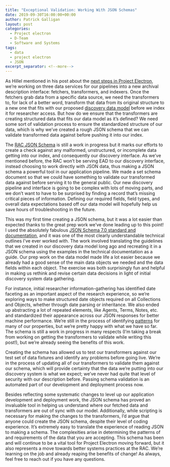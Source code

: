 ```yaml
---
title: "Exceptional Validation: Working With JSON Schemas"
date: 2019-09-30T16:00:00+00:00
author: Patrick Galligan
layout: post
categories:
  - Project electron
  - D-Team
  - Software and Systems
tags:
  - data
  - project electron
  - JSON
excerpt_separator: <!--more-->
---
```


As Hillel mentioned in his post about the [next steps in Project Electron](https://blog.rockarch.org/setting-sail-the-next-leg-of-project-electron), we’re working on three data services for our pipelines into a new archival description interface: fetchers, transformers, and indexers. Once the fetchers grab data from a specific data source, we need the transformers to, for lack of a better word, transform that data from its original structure to a new one that fits with our proposed [discovery data model](https://github.com/RockefellerArchiveCenter/rac-data-model) before we index it for researcher access. But how do we ensure that the transformers are creating structured data that fits our data model as it’s defined? We need some sort of validation process to ensure the standardized structure of our data, which is why we’ve created a rough JSON schema that we can validate transformed data against before pushing it into our index.

<!--more-->

The [RAC JSON Schema](https://github.com/RockefellerArchiveCenter/rac-data-model/blob/master/schema.json) is still a work in progress but it marks our efforts to create a check against any malformed, unstructured, or incomplete data getting into our index, and consequently our discovery interface. As we’ve mentioned before, the RAC won’t be serving EAD to our discovery interface, instead choosing to work directly with JSON data, thus making a JSON schema a powerful tool in our application pipeline. We made a set schema document so that we could have something to validate our transformed data against before serving it to the general public. Our new discovery pipeline and interface is going to be complex with lots of moving parts, and we don’t want to have to be surprised by finding a record that’s missing critical pieces of information. Defining our required fields, field types, and overall data expectations based off our data model will hopefully help us save hours of troubleshooting in the future.

This was my first time creating a JSON schema, but it was a lot easier than expected thanks to the great prep work we’ve done leading up to this point! I used the absolutely fabulous [JSON Schema 7.0 standard and documentation](https://json-schema.org/understanding-json-schema/), and it was one of the most clearly understandable technical outlines I’ve ever worked with. The work involved translating the guidelines that we created in our discovery data model long ago and recreating it in a JSON schema using the examples in the technical documentation as a guide. Our prep work on the data model made life a lot easier because we already had a good sense of the main data objects we needed and the data fields within each object. The exercise was both surprisingly fun and helpful in making us rethink and revise certain data decisions in light of initial discovery system data gathering.

For instance, initial researcher information-gathering has identified date faceting as an important aspect of the research experience, so we’re exploring ways to make structured date objects required on all Collections and Objects, whether through date parsing or inheritance. We also ended up abstracting a lot of repeated elements, like Agents, Terms, Notes, etc. and standardized their appearance across our JSON responses for better machine performance. We’re still in the process of identifying [patterns](https://json-schema.org/understanding-json-schema/reference/object.html#pattern-properties) for many of our properties, but we’re pretty happy with what we have so far. The schema is still a work in progress in many respects (I’m taking a break from working on getting the transformers to validate while writing this post!), but we’re already seeing the benefits of this work.

Creating the schema has allowed us to test our transformers against our test set of data fixtures and identify any problems before going live. We’re in the process of updating all of our transformers to validate them against our schema, which will provide certainty that the data we’re putting into our discovery system is what we expect; we’ve never had quite that level of security with our description before. Passing schema validation is an automated part of our development and deployment process now.

Besides reflecting some systematic changes to level up our application development and deployment work, the JSON schema has proved an invaluable tool in helping us understand where our fetched data and transformers are out of sync with our model. Additionally, while scripting is necessary for making the changes to the transformers, I’d argue that anyone could create the JSON schema, despite their level of coding experience. It’s extremely easy to translate the experience of reading JSON to making a schema. The complexities arise in determining the patterns of and requirements of the data that you are accepting. This schema has been and will continue to be a vital tool for Project Electron moving forward, but it also represents a move towards better systems practices at the RAC. We’re learning on the job and already reaping the benefits of change! As always, feel free to reach out if you have any questions.

